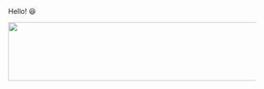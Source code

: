 <!--![header](https://capsule-render.vercel.app/api?type=soft&color=auto&height=300&section=header&text=Hello!%20😆&fontSize=90) -->
<!-- [![Anurag's GitHub stats](https://github-readme-stats.vercel.app/api?username=codky)](https://github.com/codky/github-readme-stats) -->
<!-- ![Anurag's GitHub stats](https://github-readme-stats.vercel.app/api?username=codky&show_icons=true&theme=tokyonight) -->

<!-- [![Solved.ac tier](http://mazassumnida.wtf/api/v2/generate_badge?boj=minstones)](https://solved.ac/minstones/) -->

<!--
**codky/codky** is a ✨ _special_ ✨ repository because its `README.md` (this file) appears on your GitHub profile.

Here are some ideas to get you started:

- 🔭 I’m currently working on ...
- 🌱 I’m currently learning ...
- 👯 I’m looking to collaborate on ...
- 🤔 I’m looking for help with ...
- 💬 Ask me about ...
- 📫 How to reach me: ...
- 😄 Pronouns: ...
- ⚡ Fun fact: ...
-->
Hello! 😆


<a href="https://www.gitanimals.org/en_US?utm_medium=image&utm_source=codky&utm_content=line">
  <img
    src="https://render.gitanimals.org/lines/codky?pet-id=656384904071345518"
    width="600"
    height="120"
  />
</a>
  
  
